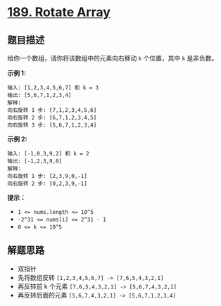 # [189. Rotate Array](https://leetcode-cn.com/problems/rotate-array/)

## 题目描述

给你一个数组，请你将该数组中的元素向右移动 `k` 个位置，其中 `k` 是非负数。

**示例 1:**

```
输入: [1,2,3,4,5,6,7] 和 k = 3
输出: [5,6,7,1,2,3,4]
解释:
向右旋转 1 步: [7,1,2,3,4,5,6]
向右旋转 2 步: [6,7,1,2,3,4,5]
向右旋转 3 步: [5,6,7,1,2,3,4]
```

**示例 2:**

```
输入: [-1,0,3,9,2] 和 k = 2
输出: [-1,2,3,9,0]
解释:
向右旋转 1 步: [2,3,9,0,-1]
向右旋转 2 步: [0,2,3,9,-1]
```

**提示：**

- `1 <= nums.length <= 10^5`
- `-2^31 <= nums[i] <= 2^31 - 1`
- `0 <= k <= 10^5`

## 解题思路

- 双指针
- 先将数组反转 `[1,2,3,4,5,6,7] -> [7,6,5,4,3,2,1]`
- 再反转前 k 个元素 `[7,6,5,4,3,2,1] -> [5,6,7,4,3,2,1]`
- 再反转后面的元素 `[5,6,7,4,3,2,1] -> [5,6,7,1,2,3,4]`